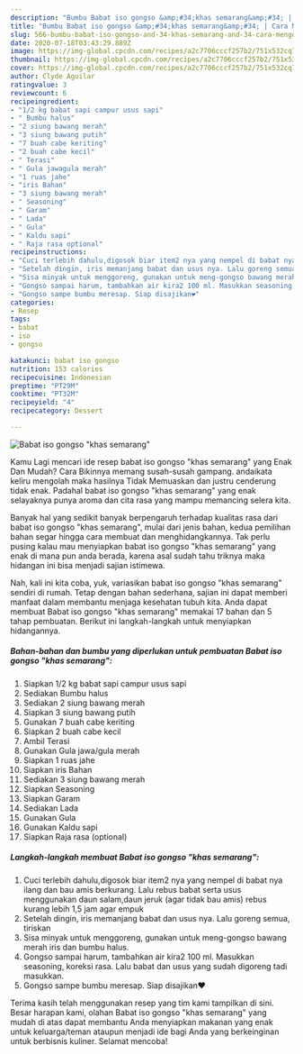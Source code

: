 ```yaml
---
description: "Bumbu Babat iso gongso &amp;#34;khas semarang&amp;#34; | Cara Mengolah Babat iso gongso &amp;#34;khas semarang&amp;#34; Yang Enak Banget"
title: "Bumbu Babat iso gongso &amp;#34;khas semarang&amp;#34; | Cara Mengolah Babat iso gongso &amp;#34;khas semarang&amp;#34; Yang Enak Banget"
slug: 566-bumbu-babat-iso-gongso-and-34-khas-semarang-and-34-cara-mengolah-babat-iso-gongso-and-34-khas-semarang-and-34-yang-enak-banget
date: 2020-07-18T03:43:29.889Z
image: https://img-global.cpcdn.com/recipes/a2c7706cccf257b2/751x532cq70/babat-iso-gongso-khas-semarang-foto-resep-utama.jpg
thumbnail: https://img-global.cpcdn.com/recipes/a2c7706cccf257b2/751x532cq70/babat-iso-gongso-khas-semarang-foto-resep-utama.jpg
cover: https://img-global.cpcdn.com/recipes/a2c7706cccf257b2/751x532cq70/babat-iso-gongso-khas-semarang-foto-resep-utama.jpg
author: Clyde Aguilar
ratingvalue: 3
reviewcount: 6
recipeingredient:
- "1/2 kg babat sapi campur usus sapi"
- " Bumbu halus"
- "2 siung bawang merah"
- "3 siung bawang putih"
- "7 buah cabe keriting"
- "2 buah cabe kecil"
- " Terasi"
- " Gula jawagula merah"
- "1 ruas jahe"
- "iris Bahan"
- "3 siung bawang merah"
- " Seasoning"
- " Garam"
- " Lada"
- " Gula"
- " Kaldu sapi"
- " Raja rasa optional"
recipeinstructions:
- "Cuci terlebih dahulu,digosok biar item2 nya yang nempel di babat nya ilang dan bau amis berkurang. Lalu rebus babat serta usus menggunakan daun salam,daun jeruk (agar tidak bau amis) rebus kurang lebih 1,5 jam agar empuk"
- "Setelah dingin, iris memanjang babat dan usus nya. Lalu goreng semua, tiriskan"
- "Sisa minyak untuk menggoreng, gunakan untuk meng-gongso bawang merah iris dan bumbu halus."
- "Gongso sampai harum, tambahkan air kira2 100 ml. Masukkan seasoning, koreksi rasa. Lalu babat dan usus yang sudah digoreng tadi masukkan."
- "Gongso sampe bumbu meresap. Siap disajikan❤"
categories:
- Resep
tags:
- babat
- iso
- gongso

katakunci: babat iso gongso 
nutrition: 153 calories
recipecuisine: Indonesian
preptime: "PT29M"
cooktime: "PT32M"
recipeyield: "4"
recipecategory: Dessert

---
```



![Babat iso gongso &#34;khas semarang&#34;](https://img-global.cpcdn.com/recipes/a2c7706cccf257b2/751x532cq70/babat-iso-gongso-khas-semarang-foto-resep-utama.jpg)

Kamu Lagi mencari ide resep babat iso gongso &#34;khas semarang&#34; yang Enak Dan Mudah? Cara Bikinnya memang susah-susah gampang. andaikata keliru mengolah maka hasilnya Tidak Memuaskan dan justru cenderung tidak enak. Padahal babat iso gongso &#34;khas semarang&#34; yang enak selayaknya punya aroma dan cita rasa yang mampu memancing selera kita.



Banyak hal yang sedikit banyak berpengaruh terhadap kualitas rasa dari babat iso gongso &#34;khas semarang&#34;, mulai dari jenis bahan, kedua pemilihan bahan segar hingga cara membuat dan menghidangkannya. Tak perlu pusing kalau mau menyiapkan babat iso gongso &#34;khas semarang&#34; yang enak di mana pun anda berada, karena asal sudah tahu triknya maka hidangan ini bisa menjadi sajian istimewa.


Nah, kali ini kita coba, yuk, variasikan babat iso gongso &#34;khas semarang&#34; sendiri di rumah. Tetap dengan bahan sederhana, sajian ini dapat memberi manfaat dalam membantu menjaga kesehatan tubuh kita. Anda dapat membuat Babat iso gongso &#34;khas semarang&#34; memakai 17 bahan dan 5 tahap pembuatan. Berikut ini langkah-langkah untuk menyiapkan hidangannya.

<!--inarticleads1-->

##### Bahan-bahan dan bumbu yang diperlukan untuk pembuatan Babat iso gongso &#34;khas semarang&#34;:

1. Siapkan 1/2 kg babat sapi campur usus sapi
1. Sediakan  Bumbu halus
1. Sediakan 2 siung bawang merah
1. Siapkan 3 siung bawang putih
1. Gunakan 7 buah cabe keriting
1. Siapkan 2 buah cabe kecil
1. Ambil  Terasi
1. Gunakan  Gula jawa/gula merah
1. Siapkan 1 ruas jahe
1. Siapkan iris Bahan
1. Sediakan 3 siung bawang merah
1. Siapkan  Seasoning
1. Siapkan  Garam
1. Sediakan  Lada
1. Gunakan  Gula
1. Gunakan  Kaldu sapi
1. Siapkan  Raja rasa (optional)




<!--inarticleads2-->

##### Langkah-langkah membuat Babat iso gongso &#34;khas semarang&#34;:

1. Cuci terlebih dahulu,digosok biar item2 nya yang nempel di babat nya ilang dan bau amis berkurang. Lalu rebus babat serta usus menggunakan daun salam,daun jeruk (agar tidak bau amis) rebus kurang lebih 1,5 jam agar empuk
1. Setelah dingin, iris memanjang babat dan usus nya. Lalu goreng semua, tiriskan
1. Sisa minyak untuk menggoreng, gunakan untuk meng-gongso bawang merah iris dan bumbu halus.
1. Gongso sampai harum, tambahkan air kira2 100 ml. Masukkan seasoning, koreksi rasa. Lalu babat dan usus yang sudah digoreng tadi masukkan.
1. Gongso sampe bumbu meresap. Siap disajikan❤




Terima kasih telah menggunakan resep yang tim kami tampilkan di sini. Besar harapan kami, olahan Babat iso gongso &#34;khas semarang&#34; yang mudah di atas dapat membantu Anda menyiapkan makanan yang enak untuk keluarga/teman ataupun menjadi ide bagi Anda yang berkeinginan untuk berbisnis kuliner. Selamat mencoba!
